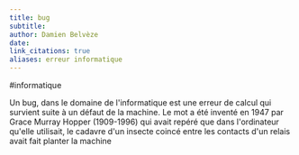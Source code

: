 ```yaml
---
title: bug
subtitle:
author: Damien Belvèze
date: 
link_citations: true
aliases: erreur informatique
---
```

#informatique

Un bug, dans le domaine de l'informatique est une erreur de calcul qui survient suite à un défaut de la machine. 
Le mot a été inventé en 1947 par Grace Murray Hopper (1909-1996)  qui avait repéré que dans l'ordinateur qu'elle utilisait, le cadavre d'un insecte coincé entre les contacts d'un relais avait fait planter la machine
